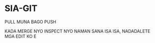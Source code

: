 # SIA-GIT

PULL MUNA BAGO PUSH

KADA MERGE NYO INSPECT NYO NAMAN SANA ISA ISA, NADADALETE MGA EDIT KO E
